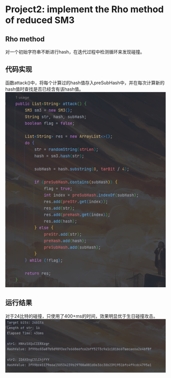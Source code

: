 # Project2: implement the Rho method of reduced SM3

## Rho method

对一个初始字符串不断进行hash，在迭代过程中检测循环来发现碰撞。

## 代码实现

函数attack()中，将每个计算过的hash值存入preSubHash中，并在每次计算新的hash值时查找是否已经含有该hash值。
![Alt text](1.png)

## 运行结果

对于24比特的碰撞，只使用了400+ms的时间，效果明显优于生日碰撞攻击。
![Alt text](2.png)
